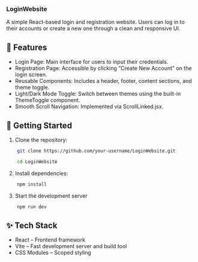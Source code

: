 ### LoginWebsite
A simple React-based login and registration website. Users can log in to their accounts or create a new one through a clean and responsive UI.

## 🧩 Features
- Login Page: Main interface for users to input their credentials.
- Registration Page: Accessible by clicking "Create New Account" on the login screen.
- Reusable Components: Includes a header, footer, content sections, and theme toggle.
- Light/Dark Mode Toggle: Switch between themes using the built-in ThemeToggle component.
- Smooth Scroll Navigation: Implemented via ScrollLinked.jsx.

## 🚀 Getting Started
1. Clone the repository:
```bash
    git clone https://github.com/your-username/LoginWebsite.git
```
```bash
    cd LoginWebsite
```
2. Install dependencies:
```bash
    npm install
```
3. Start the development server
```bash
    npm run dev
```
## ✨ Tech Stack
- React – Frontend framework
- Vite – Fast development server and build tool
- CSS Modules – Scoped styling
